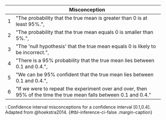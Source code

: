 |   | Misconception                                                                                                      |
|---|--------------------------------------------------------------------------------------------------------------------|
| 1 | "The probability that the true mean is greater than 0 is at least 95%.",                                           |
| 2 | "The probability that the true mean equals 0 is smaller than 5%.",                                                 |
| 3 | "The 'null hypothesis' that the true mean equals 0 is likely to be incorrect.",                                    |
| 4 | "There is a 95% probability that the true mean lies between 0.1 and 0.4.",                                         |
| 5 | "We can be 95% confident that the true mean lies between 0.1 and 0.4.",                                            |
| 6 | "If we were to repeat the experiment over and over, then 95% of the time the true mean falls between 0.1 and 0.4." |

: Confidence interval misconceptions for a confidence interval [0.1,0.4]. Adapted from @hoekstra2014. {#tbl-inference-ci-false .margin-caption}
